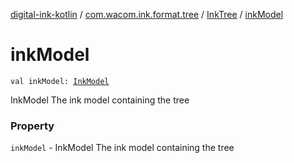 [digital-ink-kotlin](../../index.md) / [com.wacom.ink.format.tree](../index.md) / [InkTree](index.md) / [inkModel](./ink-model.md)

# inkModel

`val inkModel: `[`InkModel`](../../com.wacom.ink.format/-ink-model/index.md)

InkModel The ink model containing the tree

### Property

`inkModel` - InkModel The ink model containing the tree